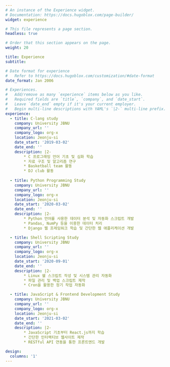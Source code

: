 ```yaml
---
# An instance of the Experience widget.
# Documentation: https://docs.hugoblox.com/page-builder/
widget: experience

# This file represents a page section.
headless: true

# Order that this section appears on the page.
weight: 20

title: Experience
subtitle:

# Date format for experience
#   Refer to https://docs.hugoblox.com/customization/#date-format
date_format: Jan 2006

# Experiences.
#   Add/remove as many `experience` items below as you like.
#   Required fields are `title`, `company`, and `date_start`.
#   Leave `date_end` empty if it's your current employer.
#   Begin multi-line descriptions with YAML's `|2-` multi-line prefix.
experience:
  - title: C-lang study
    company: University JBNU
    company_url: ''
    company_logo: org-x
    location: Jeonju-si
    date_start: '2019-03-02'
    date_end: ''
    description: |2-
        * C 프로그래밍 언어 기초 및 심화 학습
        * 자료 구조 및 알고리즘 연구
        * Basketball team 활동
        * DJ club 활동
  
  - title: Python Programming Study
    company: University JBNU
    company_url: ''
    company_logo: org-x
    location: Jeonju-si
    date_start: '2020-03-02'
    date_end: ''
    description: |2-
        * Python 언어를 사용한 데이터 분석 및 자동화 스크립트 개발
        * Pandas, NumPy 등을 이용한 데이터 처리
        * Django 웹 프레임워크 학습 및 간단한 웹 애플리케이션 개발

  - title: Shell Scripting Study
    company: University JBNU
    company_url: ''
    company_logo: org-x
    location: Jeonju-si
    date_start: '2020-09-01'
    date_end: ''
    description: |2-
        * Linux 쉘 스크립트 작성 및 시스템 관리 자동화
        * 파일 관리 및 백업 스크립트 제작
        * Cron을 활용한 정기 작업 자동화

  - title: JavaScript & Frontend Development Study
    company: University JBNU
    company_url: ''
    company_logo: org-x
    location: Jeonju-si
    date_start: '2021-03-02'
    date_end: ''
    description: |2-
        * JavaScript 기초부터 React.js까지 학습
        * 간단한 인터랙티브 웹사이트 제작
        * RESTful API 연동을 통한 프론트엔드 개발

design:
  columns: '1'
---
```

